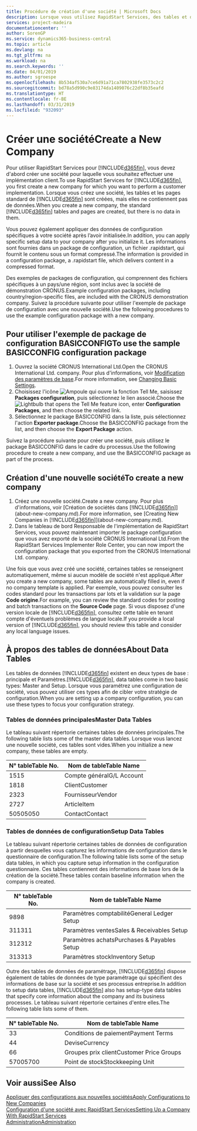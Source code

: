 ```yaml
---
title: Procédure de création d'une société | Microsoft Docs
description: Lorsque vous utilisez RapidStart Services, des tables et des pages sont créées, mais elles ne contiennent pas de données.
services: project-madeira
documentationcenter: ''
author: SorenGP
ms.service: dynamics365-business-central
ms.topic: article
ms.devlang: na
ms.tgt_pltfrm: na
ms.workload: na
ms.search.keywords: ''
ms.date: 04/01/2019
ms.author: sgroespe
ms.openlocfilehash: 8b534af530a7ce6d91a71ca7802938fe3573c2c2
ms.sourcegitcommit: bd78a5d990c9e83174da1409076c22df8b35eafd
ms.translationtype: HT
ms.contentlocale: fr-BE
ms.lasthandoff: 03/31/2019
ms.locfileid: "932093"
---
```

# <a name="create-a-new-company"></a><span data-ttu-id="218b7-103">Créer une société</span><span class="sxs-lookup"><span data-stu-id="218b7-103">Create a New Company</span></span>
<span data-ttu-id="218b7-104">Pour utiliser RapidStart Services pour [!INCLUDE[d365fin](includes/d365fin_md.md)], vous devez d'abord créer une société pour laquelle vous souhaitez effectuer une implémentation client.</span><span class="sxs-lookup"><span data-stu-id="218b7-104">To use RapidStart Services for [!INCLUDE[d365fin](includes/d365fin_md.md)], you first create a new company for which you want to perform a customer implementation.</span></span> <span data-ttu-id="218b7-105">Lorsque vous créez une société, les tables et les pages standard de [!INCLUDE[d365fin](includes/d365fin_md.md)] sont créées, mais elles ne contiennent pas de données.</span><span class="sxs-lookup"><span data-stu-id="218b7-105">When you create a new company, the standard [!INCLUDE[d365fin](includes/d365fin_md.md)] tables and pages are created, but there is no data in them.</span></span>

<span data-ttu-id="218b7-106">Vous pouvez également appliquer des données de configuration spécifiques à votre société après l’avoir initialisée.</span><span class="sxs-lookup"><span data-stu-id="218b7-106">In addition, you can apply specific setup data to your company after you initialize it.</span></span> <span data-ttu-id="218b7-107">Les informations sont fournies dans un package de configuration, un fichier .rapidstart, qui fournit le contenu sous un format compressé.</span><span class="sxs-lookup"><span data-stu-id="218b7-107">The information is provided in a configuration package, a .rapidstart file, which delivers content in a compressed format.</span></span>  

<span data-ttu-id="218b7-108">Des exemples de packages de configuration, qui comprennent des fichiers spécifiques à un pays/une région, sont inclus avec la société de démonstration CRONUS.</span><span class="sxs-lookup"><span data-stu-id="218b7-108">Example configuration packages, including country/region-specific files, are included with the CRONUS demonstration company.</span></span> <span data-ttu-id="218b7-109">Suivez la procédure suivante pour utiliser l'exemple de package de configuration avec une nouvelle société.</span><span class="sxs-lookup"><span data-stu-id="218b7-109">Use the following procedures to use the example configuration package with a new company.</span></span>  

## <a name="to-use-the-sample-basicconfig-configuration-package"></a><span data-ttu-id="218b7-110">Pour utiliser l'exemple de package de configuration BASICCONFIG</span><span class="sxs-lookup"><span data-stu-id="218b7-110">To use the sample BASICCONFIG configuration package</span></span>  
1. <span data-ttu-id="218b7-111">Ouvrez la société CRONUS International Ltd.</span><span class="sxs-lookup"><span data-stu-id="218b7-111">Open the CRONUS International Ltd. company.</span></span> <span data-ttu-id="218b7-112">Pour plus d'informations, voir [Modification des paramètres de base](ui-change-basic-settings.md).</span><span class="sxs-lookup"><span data-stu-id="218b7-112">For more information, see [Changing Basic Settings](ui-change-basic-settings.md).</span></span>
2. <span data-ttu-id="218b7-113">Choisissez l'icône ![Ampoule qui ouvre la fonction Tell Me](media/ui-search/search_small.png "Dites-moi ce que vous voulez faire"), saisissez **Packages configuration**, puis sélectionnez le lien associé.</span><span class="sxs-lookup"><span data-stu-id="218b7-113">Choose the ![Lightbulb that opens the Tell Me feature](media/ui-search/search_small.png "Tell me what you want to do") icon, enter **Configuration Packages**, and then choose the related link.</span></span>  
3. <span data-ttu-id="218b7-114">Sélectionnez le package BASICCONFIG dans la liste, puis sélectionnez l'action **Exporter package**.</span><span class="sxs-lookup"><span data-stu-id="218b7-114">Choose the BASICCONFIG package from the list, and then choose the **Export Package** action.</span></span>  

<span data-ttu-id="218b7-115">Suivez la procédure suivante pour créer une société, puis utilisez le package BASICCONFIG dans le cadre du processus.</span><span class="sxs-lookup"><span data-stu-id="218b7-115">Use the following procedure to create a new company, and use the BASICCONFIG package as part of the process.</span></span>  

## <a name="to-create-a-new-company"></a><span data-ttu-id="218b7-116">Création d'une nouvelle société</span><span class="sxs-lookup"><span data-stu-id="218b7-116">To create a new company</span></span>  
1. <span data-ttu-id="218b7-117">Créez une nouvelle société.</span><span class="sxs-lookup"><span data-stu-id="218b7-117">Create a new company.</span></span> <span data-ttu-id="218b7-118">Pour plus d'informations, voir [Création de sociétés dans [!INCLUDE[d365fin](includes/d365fin_md.md)]](about-new-company.md).</span><span class="sxs-lookup"><span data-stu-id="218b7-118">For more information, see [Creating New Companies in [!INCLUDE[d365fin](includes/d365fin_md.md)]](about-new-company.md).</span></span>
2. <span data-ttu-id="218b7-119">Dans le tableau de bord Responsable de l'implémentation de RapidStart Services, vous pouvez maintenant importer le package configuration que vous avez exporté de la société CRONUS International Ltd.</span><span class="sxs-lookup"><span data-stu-id="218b7-119">From the RapidStart Services Implementer Role Center, you can now import the configuration package that you exported from the CRONUS International Ltd. company.</span></span>

<span data-ttu-id="218b7-120">Une fois que vous avez créé une société, certaines tables se renseignent automatiquement, même si aucun modèle de société n'est appliqué.</span><span class="sxs-lookup"><span data-stu-id="218b7-120">After you create a new company, some tables are automatically filled in, even if no company template is applied.</span></span> <span data-ttu-id="218b7-121">Par exemple, vous pouvez consulter les codes standard pour les transactions par lots et la validation sur la page **Code origine**.</span><span class="sxs-lookup"><span data-stu-id="218b7-121">For example, you can review the standard codes for posting and batch transactions on the **Source Code** page.</span></span> <span data-ttu-id="218b7-122">Si vous disposez d'une version locale de [!INCLUDE[d365fin](includes/d365fin_md.md)], consultez cette table en tenant compte d'éventuels problèmes de langue locale.</span><span class="sxs-lookup"><span data-stu-id="218b7-122">If you provide a local version of [!INCLUDE[d365fin](includes/d365fin_md.md)], you should review this table and consider any local language issues.</span></span>

## <a name="about-data-tables"></a><span data-ttu-id="218b7-123">À propos des tables de données</span><span class="sxs-lookup"><span data-stu-id="218b7-123">About Data Tables</span></span>
<span data-ttu-id="218b7-124">Les tables de données [!INCLUDE[d365fin](includes/d365fin_md.md)] existent en deux types de base : principale et Paramètres.</span><span class="sxs-lookup"><span data-stu-id="218b7-124">[!INCLUDE[d365fin](includes/d365fin_md.md)], data tables come in two basic types: Master and Setup.</span></span> <span data-ttu-id="218b7-125">Lorsque vous paramétrez une configuration de société, vous pouvez utiliser ces types afin de cibler votre stratégie de configuration.</span><span class="sxs-lookup"><span data-stu-id="218b7-125">When you are setting up a company configuration, you can use these types to focus your configuration strategy.</span></span>  

### <a name="master-data-tables"></a><span data-ttu-id="218b7-126">Tables de données principales</span><span class="sxs-lookup"><span data-stu-id="218b7-126">Master Data Tables</span></span>  
<span data-ttu-id="218b7-127">Le tableau suivant répertorie certaines tables de données principales.</span><span class="sxs-lookup"><span data-stu-id="218b7-127">The following table lists some of the master data tables.</span></span> <span data-ttu-id="218b7-128">Lorsque vous lancez une nouvelle société, ces tables sont vides.</span><span class="sxs-lookup"><span data-stu-id="218b7-128">When you initialize a new company, these tables are empty.</span></span>  

|<span data-ttu-id="218b7-129">N° table</span><span class="sxs-lookup"><span data-stu-id="218b7-129">Table No.</span></span>|<span data-ttu-id="218b7-130">Nom de table</span><span class="sxs-lookup"><span data-stu-id="218b7-130">Table Name</span></span>|  
|-------------------|--------------------|  
|<span data-ttu-id="218b7-131">15</span><span class="sxs-lookup"><span data-stu-id="218b7-131">15</span></span>|<span data-ttu-id="218b7-132">Compte général</span><span class="sxs-lookup"><span data-stu-id="218b7-132">G/L Account</span></span>|  
|<span data-ttu-id="218b7-133">18</span><span class="sxs-lookup"><span data-stu-id="218b7-133">18</span></span>|<span data-ttu-id="218b7-134">Client</span><span class="sxs-lookup"><span data-stu-id="218b7-134">Customer</span></span>|  
|<span data-ttu-id="218b7-135">23</span><span class="sxs-lookup"><span data-stu-id="218b7-135">23</span></span>|<span data-ttu-id="218b7-136">Fournisseur</span><span class="sxs-lookup"><span data-stu-id="218b7-136">Vendor</span></span>|  
|<span data-ttu-id="218b7-137">27</span><span class="sxs-lookup"><span data-stu-id="218b7-137">27</span></span>|<span data-ttu-id="218b7-138">Article</span><span class="sxs-lookup"><span data-stu-id="218b7-138">Item</span></span>|  
|<span data-ttu-id="218b7-139">5050</span><span class="sxs-lookup"><span data-stu-id="218b7-139">5050</span></span>|<span data-ttu-id="218b7-140">Contact</span><span class="sxs-lookup"><span data-stu-id="218b7-140">Contact</span></span>|  

### <a name="setup-data-tables"></a><span data-ttu-id="218b7-141">Tables de données de configuration</span><span class="sxs-lookup"><span data-stu-id="218b7-141">Setup Data Tables</span></span>  
<span data-ttu-id="218b7-142">Le tableau suivant répertorie certaines tables de données de configuration à partir desquelles vous capturez les informations de configuration dans le questionnaire de configuration.</span><span class="sxs-lookup"><span data-stu-id="218b7-142">The following table lists some of the setup data tables, in which you capture setup information in the configuration questionnaire.</span></span> <span data-ttu-id="218b7-143">Ces tables contiennent des informations de base lors de la création de la société.</span><span class="sxs-lookup"><span data-stu-id="218b7-143">These tables contain baseline information when the company is created.</span></span>  

|<span data-ttu-id="218b7-144">N° table</span><span class="sxs-lookup"><span data-stu-id="218b7-144">Table No.</span></span>|<span data-ttu-id="218b7-145">Nom de table</span><span class="sxs-lookup"><span data-stu-id="218b7-145">Table Name</span></span>|  
|-------------------|--------------------|  
|<span data-ttu-id="218b7-146">98</span><span class="sxs-lookup"><span data-stu-id="218b7-146">98</span></span>|<span data-ttu-id="218b7-147">Paramètres comptabilité</span><span class="sxs-lookup"><span data-stu-id="218b7-147">General Ledger Setup</span></span>|  
|<span data-ttu-id="218b7-148">311</span><span class="sxs-lookup"><span data-stu-id="218b7-148">311</span></span>|<span data-ttu-id="218b7-149">Paramètres ventes</span><span class="sxs-lookup"><span data-stu-id="218b7-149">Sales & Receivables Setup</span></span>|  
|<span data-ttu-id="218b7-150">312</span><span class="sxs-lookup"><span data-stu-id="218b7-150">312</span></span>|<span data-ttu-id="218b7-151">Paramètres achats</span><span class="sxs-lookup"><span data-stu-id="218b7-151">Purchases & Payables Setup</span></span>|  
|<span data-ttu-id="218b7-152">313</span><span class="sxs-lookup"><span data-stu-id="218b7-152">313</span></span>|<span data-ttu-id="218b7-153">Paramètres stock</span><span class="sxs-lookup"><span data-stu-id="218b7-153">Inventory Setup</span></span>|  

<span data-ttu-id="218b7-154">Outre des tables de données de paramétrage, [!INCLUDE[d365fin](includes/d365fin_md.md)] dispose également de tables de données de type paramétrage qui spécifient des informations de base sur la société et ses processus entreprise.</span><span class="sxs-lookup"><span data-stu-id="218b7-154">In addition to setup data tables, [!INCLUDE[d365fin](includes/d365fin_md.md)] also has setup-type data tables that specify core information about the company and its business processes.</span></span> <span data-ttu-id="218b7-155">Le tableau suivant répertorie certaines d'entre elles.</span><span class="sxs-lookup"><span data-stu-id="218b7-155">The following table lists some of them.</span></span>  

|<span data-ttu-id="218b7-156">N° table</span><span class="sxs-lookup"><span data-stu-id="218b7-156">Table No.</span></span>|<span data-ttu-id="218b7-157">Nom de table</span><span class="sxs-lookup"><span data-stu-id="218b7-157">Table Name</span></span>|  
|-------------------|--------------------|  
|<span data-ttu-id="218b7-158">3</span><span class="sxs-lookup"><span data-stu-id="218b7-158">3</span></span>|<span data-ttu-id="218b7-159">Conditions de paiement</span><span class="sxs-lookup"><span data-stu-id="218b7-159">Payment Terms</span></span>|  
|<span data-ttu-id="218b7-160">4</span><span class="sxs-lookup"><span data-stu-id="218b7-160">4</span></span>|<span data-ttu-id="218b7-161">Devise</span><span class="sxs-lookup"><span data-stu-id="218b7-161">Currency</span></span>|  
|<span data-ttu-id="218b7-162">6</span><span class="sxs-lookup"><span data-stu-id="218b7-162">6</span></span>|<span data-ttu-id="218b7-163">Groupes prix client</span><span class="sxs-lookup"><span data-stu-id="218b7-163">Customer Price Groups</span></span>|  
|<span data-ttu-id="218b7-164">5700</span><span class="sxs-lookup"><span data-stu-id="218b7-164">5700</span></span>|<span data-ttu-id="218b7-165">Point de stock</span><span class="sxs-lookup"><span data-stu-id="218b7-165">Stockkeeping Unit</span></span>|

  

## <a name="see-also"></a><span data-ttu-id="218b7-166">Voir aussi</span><span class="sxs-lookup"><span data-stu-id="218b7-166">See Also</span></span>  
[<span data-ttu-id="218b7-167">Appliquer des configurations aux nouvelles sociétés</span><span class="sxs-lookup"><span data-stu-id="218b7-167">Apply Configurations to New Companies</span></span>](admin-apply-configuration-to-new-companies.md)  
[<span data-ttu-id="218b7-168">Configuration d'une société avec RapidStart Services</span><span class="sxs-lookup"><span data-stu-id="218b7-168">Setting Up a Company With RapidStart Services</span></span>](admin-set-up-a-company-with-rapidstart.md)  
[<span data-ttu-id="218b7-169">Administration</span><span class="sxs-lookup"><span data-stu-id="218b7-169">Administration</span></span>](admin-setup-and-administration.md)
